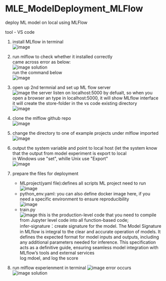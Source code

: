 # MLE_ModelDeployment_MLFlow
deploy ML model on local using MLFlow 

tool - VS code

1. install MLflow in terminal <br>
![image](https://github.com/ShawnLiu119/MLE_ModelDeployment_MLFlow/assets/43327902/eee55a78-f386-4a72-8d5b-30432cfe1c79)

2. run mlflow to check whether it installed correctly <br>
came across error as below: <br>
![image](https://github.com/ShawnLiu119/MLE_ModelDeployment_MLFlow/assets/43327902/410cffd3-68b7-4cdf-a738-5f777c2a16d8)
solution<br>
run the command below<br>
![image](https://github.com/ShawnLiu119/MLE_ModelDeployment_MLFlow/assets/43327902/9eec7258-6675-4c17-8987-0e077e391385)


3. open up 2nd termnial and set up ML flow server<br>
![image](https://github.com/ShawnLiu119/MLE_ModelDeployment_MLFlow/assets/43327902/e217426f-6d96-4878-b2cc-18e72a7d4dd1)
the server listen on localhost:5000 by defualt, so when you open a browser an type in localhost:5000, it will show MLflow interface
it will create the store-folder in the vs code existing directory<br>
![image](https://github.com/ShawnLiu119/MLE_ModelDeployment_MLFlow/assets/43327902/3ff346a1-408b-4991-8de9-219d5b53130d)


4. clone the mlflow github repo <br>
![image](https://github.com/ShawnLiu119/MLE_ModelDeployment_MLFlow/assets/43327902/0bc0480f-8eef-41c4-a001-03fb07640167)

5. change the directory to one of example projects under mlflow imported
![image](https://github.com/ShawnLiu119/MLE_ModelDeployment_MLFlow/assets/43327902/ee5177f2-9adc-4334-8b26-d2994aef3115)

6. output the system variable and point to local host (let the system know that the output from model experiment is export to local<br>
in Windows use "set", whille Unix use "Export"<br>
![image](https://github.com/ShawnLiu119/MLE_ModelDeployment_MLFlow/assets/43327902/26344549-f551-4fc2-a986-183ad5ffd497)

7. prepare the files for deployment
   - MLproject(yaml file):defines all scripts ML project need to run <br>
     ![image](https://github.com/ShawnLiu119/MLE_ModelDeployment_MLFlow/assets/43327902/ad5041c5-2654-4760-9ef0-77a96389ad6c)
   - python_env.yaml: you can also define docker image here, if you need a specific environment to ensure reproducibility <br>
     ![image](https://github.com/ShawnLiu119/MLE_ModelDeployment_MLFlow/assets/43327902/e62dd61f-65ae-4cff-8d97-e14fb78fb5b7)
   - train.py <br>
     ![image](https://github.com/ShawnLiu119/MLE_ModelDeployment_MLFlow/assets/43327902/dcc2269a-1256-4014-bc66-9afe82b15448)
     this is the production-level code that you need to compile from Jupyter level code into all function-based code; <br>
     infer-signature：create signature for the model. The Model Signature in MLflow is integral to the clear and accurate operation of models. It defines the expected format for model inputs and outputs, including any additional parameters needed for inference. This 
     specification acts as a definitive guide, ensuring seamless model integration with MLflow’s tools and external services <br>
     log mdoel, and log the score

8. run mlflow experienment in terminal
   ![image](https://github.com/ShawnLiu119/MLE_ModelDeployment_MLFlow/assets/43327902/2eba48e1-cc72-4661-ab1c-3a82826e1497)
   error occurs <br>
   ![image](https://github.com/ShawnLiu119/MLE_ModelDeployment_MLFlow/assets/43327902/01c31667-54aa-42a7-954a-78be79ef8c1c)
   solution <br>
   



